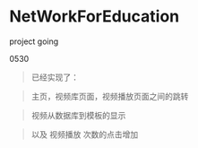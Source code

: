 # NetWorkForEducation
project going

0530
> 已经实现了：

> 主页，视频库页面，视频播放页面之间的跳转

> 视频从数据库到模板的显示

>以及 视频播放 次数的点击增加
